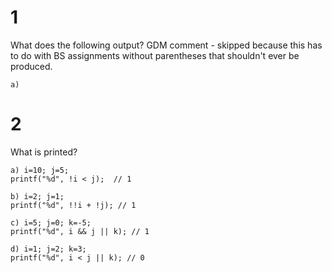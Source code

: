 # 1
What does the following output? GDM comment - skipped because this has to do with BS assignments without parentheses that shouldn't ever be produced.
```
a) 
```
# 2
What is printed?
```
a) i=10; j=5;
printf("%d", !i < j);  // 1

b) i=2; j=1;
printf("%d", !!i + !j); // 1

c) i=5; j=0; k=-5;
printf("%d", i && j || k); // 1

d) i=1; j=2; k=3;
printf("%d", i < j || k); // 0
```

